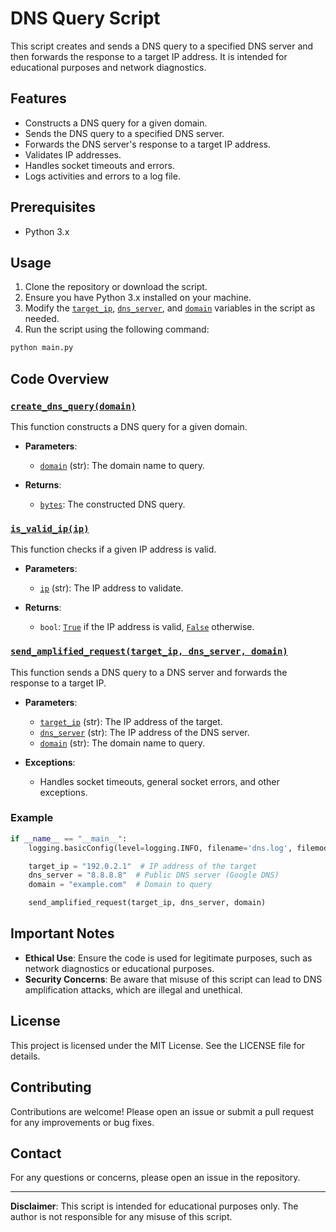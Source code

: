 # DNS Query Script

This script creates and sends a DNS query to a specified DNS server and then forwards the response to a target IP address. It is intended for educational purposes and network diagnostics.

## Features

- Constructs a DNS query for a given domain.
- Sends the DNS query to a specified DNS server.
- Forwards the DNS server's response to a target IP address.
- Validates IP addresses.
- Handles socket timeouts and errors.
- Logs activities and errors to a log file.

## Prerequisites

- Python 3.x

## Usage

1. Clone the repository or download the script.
2. Ensure you have Python 3.x installed on your machine.
3. Modify the [`target_ip`](command:_github.copilot.openSymbolFromReferences?%5B%22%22%2C%5B%7B%22uri%22%3A%7B%22scheme%22%3A%22file%22%2C%22authority%22%3A%22%22%2C%22path%22%3A%22%2FUsers%2Ffelipemourao%2FDocuments%2FDeveloper%2Fgilgamesh%2Fmain.py%22%2C%22query%22%3A%22%22%2C%22fragment%22%3A%22%22%7D%2C%22pos%22%3A%7B%22line%22%3A26%2C%22character%22%3A27%7D%7D%5D%2C%220b27138b-5e02-440d-a50f-cec2acace4dd%22%5D "Go to definition"), [`dns_server`](command:_github.copilot.openSymbolFromReferences?%5B%22%22%2C%5B%7B%22uri%22%3A%7B%22scheme%22%3A%22file%22%2C%22authority%22%3A%22%22%2C%22path%22%3A%22%2FUsers%2Ffelipemourao%2FDocuments%2FDeveloper%2Fgilgamesh%2Fmain.py%22%2C%22query%22%3A%22%22%2C%22fragment%22%3A%22%22%7D%2C%22pos%22%3A%7B%22line%22%3A26%2C%22character%22%3A38%7D%7D%5D%2C%220b27138b-5e02-440d-a50f-cec2acace4dd%22%5D "Go to definition"), and [`domain`](command:_github.copilot.openSymbolFromReferences?%5B%22%22%2C%5B%7B%22uri%22%3A%7B%22scheme%22%3A%22file%22%2C%22authority%22%3A%22%22%2C%22path%22%3A%22%2FUsers%2Ffelipemourao%2FDocuments%2FDeveloper%2Fgilgamesh%2Fmain.py%22%2C%22query%22%3A%22%22%2C%22fragment%22%3A%22%22%7D%2C%22pos%22%3A%7B%22line%22%3A5%2C%22character%22%3A21%7D%7D%5D%2C%220b27138b-5e02-440d-a50f-cec2acace4dd%22%5D "Go to definition") variables in the script as needed.
4. Run the script using the following command:

```bash
python main.py
```

## Code Overview

### [`create_dns_query(domain)`](command:_github.copilot.openSymbolFromReferences?%5B%22%22%2C%5B%7B%22uri%22%3A%7B%22scheme%22%3A%22file%22%2C%22authority%22%3A%22%22%2C%22path%22%3A%22%2FUsers%2Ffelipemourao%2FDocuments%2FDeveloper%2Fgilgamesh%2Fmain.py%22%2C%22query%22%3A%22%22%2C%22fragment%22%3A%22%22%7D%2C%22pos%22%3A%7B%22line%22%3A5%2C%22character%22%3A4%7D%7D%5D%2C%220b27138b-5e02-440d-a50f-cec2acace4dd%22%5D "Go to definition")

This function constructs a DNS query for a given domain.

- **Parameters**:
  - [`domain`](command:_github.copilot.openSymbolFromReferences?%5B%22%22%2C%5B%7B%22uri%22%3A%7B%22scheme%22%3A%22file%22%2C%22authority%22%3A%22%22%2C%22path%22%3A%22%2FUsers%2Ffelipemourao%2FDocuments%2FDeveloper%2Fgilgamesh%2Fmain.py%22%2C%22query%22%3A%22%22%2C%22fragment%22%3A%22%22%7D%2C%22pos%22%3A%7B%22line%22%3A5%2C%22character%22%3A21%7D%7D%5D%2C%220b27138b-5e02-440d-a50f-cec2acace4dd%22%5D "Go to definition") (str): The domain name to query.

- **Returns**:
  - [`bytes`](command:_github.copilot.openSymbolFromReferences?%5B%22%22%2C%5B%7B%22uri%22%3A%7B%22scheme%22%3A%22file%22%2C%22authority%22%3A%22%22%2C%22path%22%3A%22%2FUsers%2Ffelipemourao%2FDocuments%2FDeveloper%2Fgilgamesh%2Fmain.py%22%2C%22query%22%3A%22%22%2C%22fragment%22%3A%22%22%7D%2C%22pos%22%3A%7B%22line%22%3A13%2C%22character%22%3A27%7D%7D%5D%2C%220b27138b-5e02-440d-a50f-cec2acace4dd%22%5D "Go to definition"): The constructed DNS query.

### [`is_valid_ip(ip)`](command:_github.copilot.openSymbolFromReferences?%5B%22%22%2C%5B%7B%22uri%22%3A%7B%22scheme%22%3A%22file%22%2C%22authority%22%3A%22%22%2C%22path%22%3A%22%2FUsers%2Ffelipemourao%2FDocuments%2FDeveloper%2Fgilgamesh%2Fmain.py%22%2C%22query%22%3A%22%22%2C%22fragment%22%3A%22%22%7D%2C%22pos%22%3A%7B%22line%22%3A19%2C%22character%22%3A4%7D%7D%5D%2C%220b27138b-5e02-440d-a50f-cec2acace4dd%22%5D "Go to definition")

This function checks if a given IP address is valid.

- **Parameters**:
  - [`ip`](command:_github.copilot.openSymbolFromReferences?%5B%22%22%2C%5B%7B%22uri%22%3A%7B%22scheme%22%3A%22file%22%2C%22authority%22%3A%22%22%2C%22path%22%3A%22%2FUsers%2Ffelipemourao%2FDocuments%2FDeveloper%2Fgilgamesh%2Fmain.py%22%2C%22query%22%3A%22%22%2C%22fragment%22%3A%22%22%7D%2C%22pos%22%3A%7B%22line%22%3A19%2C%22character%22%3A16%7D%7D%5D%2C%220b27138b-5e02-440d-a50f-cec2acace4dd%22%5D "Go to definition") (str): The IP address to validate.

- **Returns**:
  - `bool`: [`True`](command:_github.copilot.openSymbolFromReferences?%5B%22%22%2C%5B%7B%22uri%22%3A%7B%22scheme%22%3A%22file%22%2C%22authority%22%3A%22%22%2C%22path%22%3A%22%2FUsers%2Ffelipemourao%2FDocuments%2FDeveloper%2Fgilgamesh%2Fmain.py%22%2C%22query%22%3A%22%22%2C%22fragment%22%3A%22%22%7D%2C%22pos%22%3A%7B%22line%22%3A22%2C%22character%22%3A15%7D%7D%5D%2C%220b27138b-5e02-440d-a50f-cec2acace4dd%22%5D "Go to definition") if the IP address is valid, [`False`](command:_github.copilot.openSymbolFromReferences?%5B%22%22%2C%5B%7B%22uri%22%3A%7B%22scheme%22%3A%22file%22%2C%22authority%22%3A%22%22%2C%22path%22%3A%22%2FUsers%2Ffelipemourao%2FDocuments%2FDeveloper%2Fgilgamesh%2Fmain.py%22%2C%22query%22%3A%22%22%2C%22fragment%22%3A%22%22%7D%2C%22pos%22%3A%7B%22line%22%3A24%2C%22character%22%3A15%7D%7D%5D%2C%220b27138b-5e02-440d-a50f-cec2acace4dd%22%5D "Go to definition") otherwise.

### [`send_amplified_request(target_ip, dns_server, domain)`](command:_github.copilot.openSymbolFromReferences?%5B%22%22%2C%5B%7B%22uri%22%3A%7B%22scheme%22%3A%22file%22%2C%22authority%22%3A%22%22%2C%22path%22%3A%22%2FUsers%2Ffelipemourao%2FDocuments%2FDeveloper%2Fgilgamesh%2Fmain.py%22%2C%22query%22%3A%22%22%2C%22fragment%22%3A%22%22%7D%2C%22pos%22%3A%7B%22line%22%3A26%2C%22character%22%3A4%7D%7D%5D%2C%220b27138b-5e02-440d-a50f-cec2acace4dd%22%5D "Go to definition")

This function sends a DNS query to a DNS server and forwards the response to a target IP.

- **Parameters**:
  - [`target_ip`](command:_github.copilot.openSymbolFromReferences?%5B%22%22%2C%5B%7B%22uri%22%3A%7B%22scheme%22%3A%22file%22%2C%22authority%22%3A%22%22%2C%22path%22%3A%22%2FUsers%2Ffelipemourao%2FDocuments%2FDeveloper%2Fgilgamesh%2Fmain.py%22%2C%22query%22%3A%22%22%2C%22fragment%22%3A%22%22%7D%2C%22pos%22%3A%7B%22line%22%3A26%2C%22character%22%3A27%7D%7D%5D%2C%220b27138b-5e02-440d-a50f-cec2acace4dd%22%5D "Go to definition") (str): The IP address of the target.
  - [`dns_server`](command:_github.copilot.openSymbolFromReferences?%5B%22%22%2C%5B%7B%22uri%22%3A%7B%22scheme%22%3A%22file%22%2C%22authority%22%3A%22%22%2C%22path%22%3A%22%2FUsers%2Ffelipemourao%2FDocuments%2FDeveloper%2Fgilgamesh%2Fmain.py%22%2C%22query%22%3A%22%22%2C%22fragment%22%3A%22%22%7D%2C%22pos%22%3A%7B%22line%22%3A26%2C%22character%22%3A38%7D%7D%5D%2C%220b27138b-5e02-440d-a50f-cec2acace4dd%22%5D "Go to definition") (str): The IP address of the DNS server.
  - [`domain`](command:_github.copilot.openSymbolFromReferences?%5B%22%22%2C%5B%7B%22uri%22%3A%7B%22scheme%22%3A%22file%22%2C%22authority%22%3A%22%22%2C%22path%22%3A%22%2FUsers%2Ffelipemourao%2FDocuments%2FDeveloper%2Fgilgamesh%2Fmain.py%22%2C%22query%22%3A%22%22%2C%22fragment%22%3A%22%22%7D%2C%22pos%22%3A%7B%22line%22%3A5%2C%22character%22%3A21%7D%7D%5D%2C%220b27138b-5e02-440d-a50f-cec2acace4dd%22%5D "Go to definition") (str): The domain name to query.

- **Exceptions**:
  - Handles socket timeouts, general socket errors, and other exceptions.

### Example

```python
if __name__ == "__main__":
    logging.basicConfig(level=logging.INFO, filename='dns.log', filemode='a', format='%(asctime)s - %(levelname)s - %(message)s')

    target_ip = "192.0.2.1"  # IP address of the target
    dns_server = "8.8.8.8"  # Public DNS server (Google DNS)
    domain = "example.com"  # Domain to query

    send_amplified_request(target_ip, dns_server, domain)
```

## Important Notes

- **Ethical Use**: Ensure the code is used for legitimate purposes, such as network diagnostics or educational purposes.
- **Security Concerns**: Be aware that misuse of this script can lead to DNS amplification attacks, which are illegal and unethical.

## License

This project is licensed under the MIT License. See the LICENSE file for details.

## Contributing

Contributions are welcome! Please open an issue or submit a pull request for any improvements or bug fixes.

## Contact

For any questions or concerns, please open an issue in the repository.

---

**Disclaimer**: This script is intended for educational purposes only. The author is not responsible for any misuse of this script.
